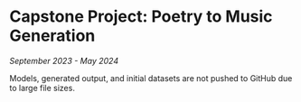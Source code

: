 # Capstone Project: Poetry to Music Generation

*September 2023 - May 2024*

Models, generated output, and initial datasets are not pushed to GitHub due to large file sizes.